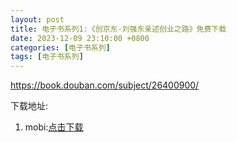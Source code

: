 ```yaml
---
layout: post
title: 电子书系列1:《创京东-刘强东亲述创业之路》免费下载
date: 2023-12-09 23:10:00 +0800
categories: [电子书系列]
tags: [电子书系列]
---
```

<https://book.douban.com/subject/26400900/>

下载地址:

1. mobi:[点击下载](https://raw.githubusercontent.com/toprank123/assets/master/books/1.mobi)